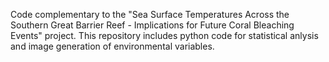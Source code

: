 Code complementary to the "Sea Surface Temperatures Across the Southern Great Barrier Reef - Implications for Future Coral Bleaching Events" project.
This repository includes python code for statistical anlysis and image generation of environmental variables.
